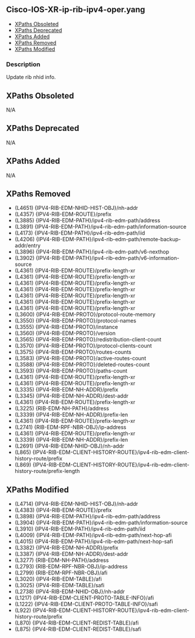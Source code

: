 ## Cisco-IOS-XR-ip-rib-ipv4-oper.yang

- [XPaths Obsoleted](#xpaths-obsoleted)
- [XPaths Deprecated](#xpaths-deprecated)
- [XPaths Added](#xpaths-added)
- [XPaths Removed](#xpaths-removed)
- [XPaths Modified](#xpaths-modified)

### Description

Update rib nhid info.

## XPaths Obsoleted

N/A

## XPaths Deprecated

N/A

## XPaths Added

N/A

## XPaths Removed

- (L4651)	{IPV4-RIB-EDM-NHID-HIST-OBJ}/nh-addr
- (L4357)	{IPV4-RIB-EDM-ROUTE}/prefix
- (L3885)	{IPV4-RIB-EDM-PATH}/ipv4-rib-edm-path/address
- (L3891)	{IPV4-RIB-EDM-PATH}/ipv4-rib-edm-path/information-source
- (L4173)	{IPV4-RIB-EDM-PATH}/ipv4-rib-edm-path/iid
- (L4206)	{IPV4-RIB-EDM-PATH}/ipv4-rib-edm-path/remote-backup-addr/entry
- (L3896)	{IPV4-RIB-EDM-PATH}/ipv4-rib-edm-path/v6-nexthop
- (L3902)	{IPV4-RIB-EDM-PATH}/ipv4-rib-edm-path/v6-information-source
- (L4361)	{IPV4-RIB-EDM-ROUTE}/prefix-length-xr
- (L4361)	{IPV4-RIB-EDM-ROUTE}/prefix-length-xr
- (L4361)	{IPV4-RIB-EDM-ROUTE}/prefix-length-xr
- (L4361)	{IPV4-RIB-EDM-ROUTE}/prefix-length-xr
- (L4361)	{IPV4-RIB-EDM-ROUTE}/prefix-length-xr
- (L4361)	{IPV4-RIB-EDM-ROUTE}/prefix-length-xr
- (L4361)	{IPV4-RIB-EDM-ROUTE}/prefix-length-xr
- (L3600)	{IPV4-RIB-EDM-PROTO}/protocol-route-memory
- (L3550)	{IPV4-RIB-EDM-PROTO}/protocol-names
- (L3555)	{IPV4-RIB-EDM-PROTO}/instance
- (L3560)	{IPV4-RIB-EDM-PROTO}/version
- (L3565)	{IPV4-RIB-EDM-PROTO}/redistribution-client-count
- (L3570)	{IPV4-RIB-EDM-PROTO}/protocol-clients-count
- (L3575)	{IPV4-RIB-EDM-PROTO}/routes-counts
- (L3583)	{IPV4-RIB-EDM-PROTO}/active-routes-count
- (L3588)	{IPV4-RIB-EDM-PROTO}/deleted-routes-count
- (L3593)	{IPV4-RIB-EDM-PROTO}/paths-count
- (L4361)	{IPV4-RIB-EDM-ROUTE}/prefix-length-xr
- (L4361)	{IPV4-RIB-EDM-ROUTE}/prefix-length-xr
- (L3335)	{IPV4-RIB-EDM-NH-ADDR}/prefix
- (L3345)	{IPV4-RIB-EDM-NH-ADDR}/dest-addr
- (L4361)	{IPV4-RIB-EDM-ROUTE}/prefix-length-xr
- (L3225)	{RIB-EDM-NH-PATH}/address
- (L3339)	{IPV4-RIB-EDM-NH-ADDR}/prefix-len
- (L4361)	{IPV4-RIB-EDM-ROUTE}/prefix-length-xr
- (L2741)	{RIB-EDM-RPF-NBR-OBJ}/ip-address
- (L4361)	{IPV4-RIB-EDM-ROUTE}/prefix-length-xr
- (L3339)	{IPV4-RIB-EDM-NH-ADDR}/prefix-len
- (L2691)	{IPV4-RIB-EDM-NHID-OBJ}/nh-addr
- (L865)	{IPV4-RIB-EDM-CLIENT-HISTORY-ROUTE}/ipv4-rib-edm-client-history-route/prefix
- (L869)	{IPV4-RIB-EDM-CLIENT-HISTORY-ROUTE}/ipv4-rib-edm-client-history-route/prefix-length

## XPaths Modified

- (L4714)	{IPV4-RIB-EDM-NHID-HIST-OBJ}/nh-addr
- (L4383)	{IPV4-RIB-EDM-ROUTE}/prefix
- (L3898)	{IPV4-RIB-EDM-PATH}/ipv4-rib-edm-path/address
- (L3904)	{IPV4-RIB-EDM-PATH}/ipv4-rib-edm-path/information-source
- (L3910)	{IPV4-RIB-EDM-PATH}/ipv4-rib-edm-path/iid
- (L4009)	{IPV4-RIB-EDM-PATH}/ipv4-rib-edm-path/next-hop-afi
- (L4015)	{IPV4-RIB-EDM-PATH}/ipv4-rib-edm-path/next-hop-safi
- (L3382)	{IPV4-RIB-EDM-NH-ADDR}/prefix
- (L3387)	{IPV4-RIB-EDM-NH-ADDR}/dest-addr
- (L3277)	{RIB-EDM-NH-PATH}/address
- (L2793)	{RIB-EDM-RPF-NBR-OBJ}/ip-address
- (L2799)	{RIB-EDM-RPF-NBR-OBJ}/afi
- (L3020)	{IPV4-RIB-EDM-TABLE}/afi
- (L3025)	{IPV4-RIB-EDM-TABLE}/safi
- (L2738)	{IPV4-RIB-EDM-NHID-OBJ}/nh-addr
- (L1217)	{IPV4-RIB-EDM-CLIENT-PROTO-TABLE-INFO}/afi
- (L1222)	{IPV4-RIB-EDM-CLIENT-PROTO-TABLE-INFO}/safi
- (L922)	{IPV4-RIB-EDM-CLIENT-HISTORY-ROUTE}/ipv4-rib-edm-client-history-route/prefix
- (L870)	{IPV4-RIB-EDM-CLIENT-REDIST-TABLE}/afi
- (L875)	{IPV4-RIB-EDM-CLIENT-REDIST-TABLE}/safi

